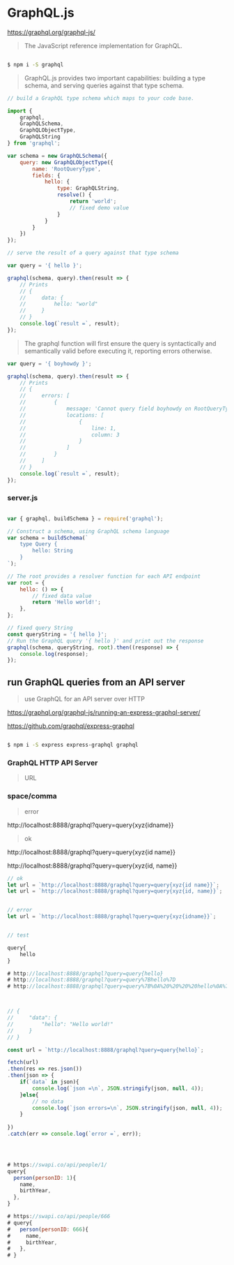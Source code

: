 # GraphQL.js

https://graphql.org/graphql-js/


> The JavaScript reference implementation for GraphQL.

```sh

$ npm i -S graphql

```

> GraphQL.js provides two important capabilities: building a type schema, and serving queries against that type schema.


```js
// build a GraphQL type schema which maps to your code base.

import {
    graphql,
    GraphQLSchema,
    GraphQLObjectType,
    GraphQLString
} from 'graphql';

var schema = new GraphQLSchema({
    query: new GraphQLObjectType({
        name: 'RootQueryType',
        fields: {
            hello: {
                type: GraphQLString,
                resolve() {
                    return 'world';
                    // fixed demo value
                }
            }
        }
    })
});

```

```js
// serve the result of a query against that type schema

var query = '{ hello }';

graphql(schema, query).then(result => {
    // Prints
    // {
    //     data: {
    //         hello: "world"
    //     }
    // }
    console.log(`result =`, result);
});

```

> The graphql function will first ensure the query is syntactically and semantically valid before executing it, reporting errors otherwise.

```js
var query = '{ boyhowdy }';

graphql(schema, query).then(result => {
    // Prints
    // {
    //     errors: [
    //         {
    //             message: 'Cannot query field boyhowdy on RootQueryType',
    //             locations: [
    //                 {
    //                     line: 1,
    //                     column: 3
    //                 }
    //             ]
    //         }
    //     ]
    // }
    console.log(`result =`, result);
});

```


### server.js

```js

var { graphql, buildSchema } = require('graphql');

// Construct a schema, using GraphQL schema language
var schema = buildSchema(`
    type Query {
        hello: String
    }
`);

// The root provides a resolver function for each API endpoint
var root = {
    hello: () => {
        // fixed data value
        return 'Hello world!';
    },
};

// fixed query String
const queryString = '{ hello }';
// Run the GraphQL query '{ hello }' and print out the response
graphql(schema, queryString, root).then((response) => {
    console.log(response);
});

```

## run GraphQL queries from an API server

> use GraphQL for an API server over HTTP

https://graphql.org/graphql-js/running-an-express-graphql-server/

https://github.com/graphql/express-graphql



```sh

$ npm i -S express express-graphql graphql


```

### GraphQL HTTP API Server

> URL


### space/comma

> error

http://localhost:8888/graphql?query=query{xyz{idname}}

> ok

http://localhost:8888/graphql?query=query{xyz{id name}}

http://localhost:8888/graphql?query=query{xyz{id, name}}


```js
// ok
let url = `http://localhost:8888/graphql?query=query{xyz{id name}}`;
let url = `http://localhost:8888/graphql?query=query{xyz{id, name}}`;


// error
let url = `http://localhost:8888/graphql?query=query{xyz{idname}}`;

```


```js

// test 

query{
    hello
}

# http://localhost:8888/graphql?query=query{hello}
# http://localhost:8888/graphql?query=query%7Bhello%7D
# http://localhost:8888/graphql?query=query%7B%0A%20%20%20%20hello%0A%7D



// {
//     "data": {
//         "hello": "Hello world!"
//     }
// }

const url = `http://localhost:8888/graphql?query=query{hello}`;

fetch(url)
.then(res => res.json())
.then(json => {
    if(`data` in json){
        console.log(`json =\n`, JSON.stringify(json, null, 4));
    }else{
        // no data
        console.log(`json errors=\n`, JSON.stringify(json, null, 4));
    }
    
})
.catch(err => console.log(`error =`, err));

```

```js



# https://swapi.co/api/people/1/
query{
  person(personID: 1){
    name,
    birthYear,
  },
}

# https://swapi.co/api/people/666
# query{
#   person(personID: 666){
#     name,
#     birthYear,
#   },
# }

```